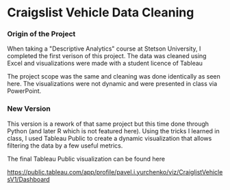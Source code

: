 # Craigslist Vehicle Data Cleaning

### Origin of the Project

When taking a "Descriptive Analytics" course at Stetson University, I completed the first verison of this project.
The data was cleaned using Excel and visualizations were made with a student licence of Tableau

The project scope was the same and cleaning was done identically as seen here. The visualizations were not dynamic and were presented in class via PowerPoint.

### New Version

This version is a rework of that same project but this time done through Python (and later R which is not featured here).
Using the tricks I learned in class, I used Tableau Public to create a dynamic visualization that allows filtering the data by a few useful metrics.

The final Tableau Public visualization can be found here

https://public.tableau.com/app/profile/pavel.i.yurchenko/viz/CraiglistVehiclesV1/Dashboard

